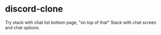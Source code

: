 # discord-clone
 
 Try stack with chat list bottom page, "on top of that" Stack with chat screen and chat options. 
